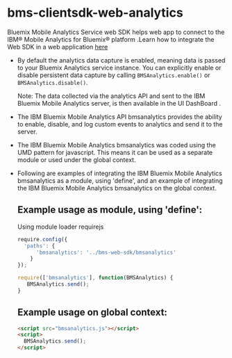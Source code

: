# bms-clientsdk-web-analytics
  Bluemix Mobile Analytics Service web SDK helps web app to connect to the IBM® Mobile Analytics for Bluemix® platform .Learn how to integrate the  Web SDK in a web application [here](https://console.ng.bluemix.net/docs/services/mobileanalytics/index.html#getting-started-with-mobile-analytics)


* By default  the analytics data capture is enabled, meaning data is passed to your Bluemix Analytics service instance. You can explicitly enable or disable persistent data capture by calling `BMSAnalytics.enable()` or `BMSAnalytics.disable()`.
 
  Note: The data collected via the analytics API and sent to the IBM Bluemix Mobile Analytics server, is then available in the UI DashBoard .

* The IBM Bluemix Mobile Analytics  API bmsanalytics provides the ability to enable, disable, and log custom events to analytics and send it to the server.
 
* The IBM Bluemix Mobile Analytics bmsanalytics was coded using the UMD pattern for javascript. This means it can be used as a separate module or used under the global context.  
  
* Following are examples of integrating the IBM Bluemix Mobile Analytics bmsanalytics as a module, using 'define', and an example of integrating the IBM Bluemix Mobile Analytics bmsanalytics on the global context.
  
  Example usage as module, using 'define':
  -----------------------------------
  
  Using module loader requirejs 

  ```Javascript
  require.config({
    'paths': {
        'bmsanalytics': '../bms-web-sdk/bmsanalytics'
      }
  });

  require(['bmsanalytics'], function(BMSAnalytics) {
     BMSAnalytics.send();
  }
  ```
  
  Example usage on global context:
  -----------------------------------
  ```Html
  <script src="bmsanalytics.js"></script>
  <script>
    BMSAnalytics.send();
  </script>
  ```
